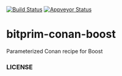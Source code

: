 [![Build Status](https://travis-ci.org/bitprim/bitprim-conan-boost.svg)](https://travis-ci.org/bitprim/bitprim-conan-boost) [![Appveyor Status](https://ci.appveyor.com/api/projects/status/github/bitprim/bitprim-conan-boost?svg=true)](https://ci.appveyor.com/project/bitprim/bitprim-conan-boost)

# bitprim-conan-boost

Parameterized Conan recipe for Boost

### LICENSE
